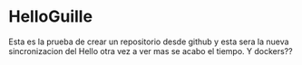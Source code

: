 # HelloGuille
Esta es la prueba de crear un repositorio desde github
y esta sera la nueva sincronizacion del Hello
otra vez 
a ver mas
se acabo el tiempo. Y dockers??
